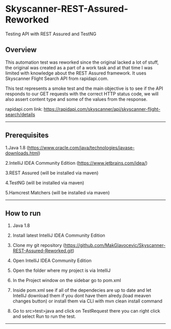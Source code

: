 # Skyscanner-REST-Assured-Reworked
Testing API with REST Assured and TestNG

## Overview

This automation test was reworked since the original lacked a lot of stuff, the original was created as a part of a work task and at that time 
I was limited with knowledge about the REST Assured framework. It uses Skyscanner Flight Search API from rapidapi.com.

This test represents a smoke test and the main objective is to see if the API responds to our GET requests with the correct HTTP status code, we will also assert content type and some of the values from the response.

rapidapi.com link: https://rapidapi.com/skyscanner/api/skyscanner-flight-search/details

--------------------------------------

## Prerequisites
1.Java 1.8 (https://www.oracle.com/java/technologies/javase-downloads.html)

2.IntelliJ IDEA Community Edition (https://www.jetbrains.com/idea/)

3.REST Assured (will be installed via maven)

4.TestNG (will be installed via maven)

5.Hamcrest Matchers (will be installed via maven)

--------------------------------------

## How to run

1. Java 1.8

2. Install latest IntelliJ IDEA Community Edition

3. Clone my git repository (https://github.com/MakGlavocevic/Skyscanner-REST-Assured-Reworked.git)

4. Open IntelliJ IDEA Community Edition

5. Open the folder where my project is via IntelliJ

6. In the Project window on the sidebar go to pom.xml 

7. Inside pom.xml see if all of the dependecies are up to date and let IntelliJ download them if you dont have them alredy.(load meaven changes button) or install them via CLI with mvn clean install command

8. Go to src>test>java and click on TestRequest there you can right click and select Run to run the test.

--------------------------------------

